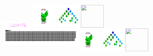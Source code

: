 <div>
    <div display = "inline-block">
        <img src = "./assets/commits.svg" width="90px" height="20px" /
        <span width="400px"></span>
        <img src = "./assets/grimLeaper.gif" width="75px" height="75px"/>
        <img src = "./assets/binaryTree.gif" width="75px" height="75px"/>
        <img src = "./assets/butterfree.gif" width="75px" height="75px"/>
    </div>
    <div display = "inline-block">
        <img align="left" src="contributions.svg" width="240px" height="56px"  />
        <img src = "./assets/grimLeaper.gif" width="75px" height="75px"/>
        <img src = "./assets/binaryTree.gif" width="75px" height="75px"/>
        <img src = "./assets/butterfree.gif" width="75px" height="75px"/>
    </div>
</div>
